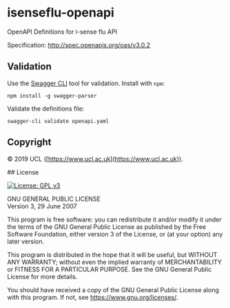 # isenseflu-openapi

OpenAPI Definitions for i-sense flu API

Specification: http://spec.openapis.org/oas/v3.0.2

## Validation

Use the [Swagger CLI](https://apidevtools.org/swagger-parser/) tool for validation. Install with `npm`:

```
npm install -g swagger-parser
```

Validate the definitions file:

```
swagger-cli validate openapi.yaml
```

## Copyright

&copy; 2019 UCL ([https://www.ucl.ac.uk](https://www.ucl.ac.uk)).

## License

[![License: GPL v3](https://img.shields.io/badge/License-GPLv3-blue.svg)](https://www.gnu.org/licenses/gpl-3.0)

GNU GENERAL PUBLIC LICENSE  
Version 3, 29 June 2007

This program is free software: you can redistribute it and/or modify
it under the terms of the GNU General Public License as published by
the Free Software Foundation, either version 3 of the License, or
(at your option) any later version.

This program is distributed in the hope that it will be useful,
but WITHOUT ANY WARRANTY; without even the implied warranty of
MERCHANTABILITY or FITNESS FOR A PARTICULAR PURPOSE.  See the
GNU General Public License for more details.

You should have received a copy of the GNU General Public License
along with this program.  If not, see <https://www.gnu.org/licenses/>.
